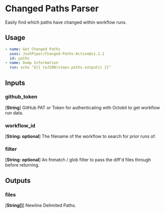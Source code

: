 # Changed Paths Parser

Easily find which paths have changed within workflow runs.

## Usage
```yml
- name: Get Changed Paths
  uses: JoshPiper/Changed-Paths-Action@v1.1.2
  id: paths
- name: Dump Information
  run: echo "${{ toJSON(steps.paths.outputs) }}"
```

## Inputs

### github_token
[**String**] GitHub PAT or Token for authenticating with Octokit to get workflow run data.

### workflow_id
[**String: optional**] The filename of the workflow to search for prior runs of.

### filter
[**String: optional**] An fnmatch / glob filter to pass the diff'd files through before returning.

## Outputs

### files
[**String[]**] Newline Delimited Paths.
